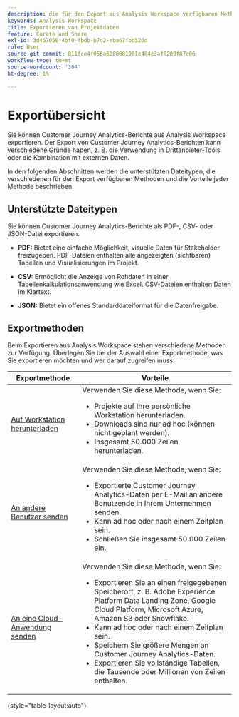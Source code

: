 ```yaml
---
description: die für den Export aus Analysis Workspace verfügbaren Methoden verstehen.
keywords: Analysis Workspace
title: Exportieren von Projektdaten
feature: Curate and Share
exl-id: 3d467050-4bf0-4bdb-b7d2-eba67fbd526d
role: User
source-git-commit: 811fce4f056a6280081901e484c3af8209f87c06
workflow-type: tm+mt
source-wordcount: '304'
ht-degree: 1%

---
```


# Exportübersicht

Sie können Customer Journey Analytics-Berichte aus Analysis Workspace exportieren. Der Export von Customer Journey Analytics-Berichten kann verschiedene Gründe haben, z. B. die Verwendung in Drittanbieter-Tools oder die Kombination mit externen Daten.

In den folgenden Abschnitten werden die unterstützten Dateitypen, die verschiedenen für den Export verfügbaren Methoden und die Vorteile jeder Methode beschrieben.

## Unterstützte Dateitypen

Sie können Customer Journey Analytics-Berichte als PDF-, CSV- oder JSON-Datei exportieren.

* **PDF:** Bietet eine einfache Möglichkeit, visuelle Daten für Stakeholder freizugeben. PDF-Dateien enthalten alle angezeigten (sichtbaren) Tabellen und Visualisierungen im Projekt.

* **CSV:** Ermöglicht die Anzeige von Rohdaten in einer Tabellenkalkulationsanwendung wie Excel. CSV-Dateien enthalten Daten im Klartext.

* **JSON:** Bietet ein offenes Standarddateiformat für die Datenfreigabe.

## Exportmethoden

Beim Exportieren aus Analysis Workspace stehen verschiedene Methoden zur Verfügung. Überlegen Sie bei der Auswahl einer Exportmethode, was Sie exportieren möchten und wer darauf zugreifen muss.

| Exportmethode | Vorteile |
|---------|----------|
| [Auf Workstation herunterladen](/help/analysis-workspace/export/download-send.md) | Verwenden Sie diese Methode, wenn Sie: <ul><li>Projekte auf Ihre persönliche Workstation herunterladen.</li><li>Downloads sind nur ad hoc (können nicht geplant werden).</li> <li>Insgesamt 50.000 Zeilen herunterladen.</li> <!--true? Are there 2 different options to download to your workstation?--> <!-- is this emailing it? --> |
| [An andere Benutzer senden](/help/analysis-workspace/export/t-schedule-report.md) | Verwenden Sie diese Methode, wenn Sie: <ul><li>Exportierte Customer Journey Analytics-Daten per E-Mail an andere Benutzende in Ihrem Unternehmen senden.</li><li>Kann ad hoc oder nach einem Zeitplan sein.</li> <li>Schließen Sie insgesamt 50.000 Zeilen ein.</li> <!--true?--> |
| [An eine Cloud-Anwendung senden](/help/analysis-workspace/export/export-cloud.md) | Verwenden Sie diese Methode, wenn Sie: <ul><li>Exportieren Sie an einen freigegebenen Speicherort, z. B. Adobe Experience Platform Data Landing Zone, Google Cloud Platform, Microsoft Azure, Amazon S3 oder Snowflake.</li><li>Kann ad hoc oder nach einem Zeitplan sein.</li><li>Speichern Sie größere Mengen an Customer Journey Analytics-Daten.</li><li>Exportieren Sie vollständige Tabellen, die Tausende oder Millionen von Zeilen enthalten.<!-- What other things? Wiki talks about things that aren't even possible in Data Warehouse. What are they? --> </li> |

{style="table-layout:auto"}
